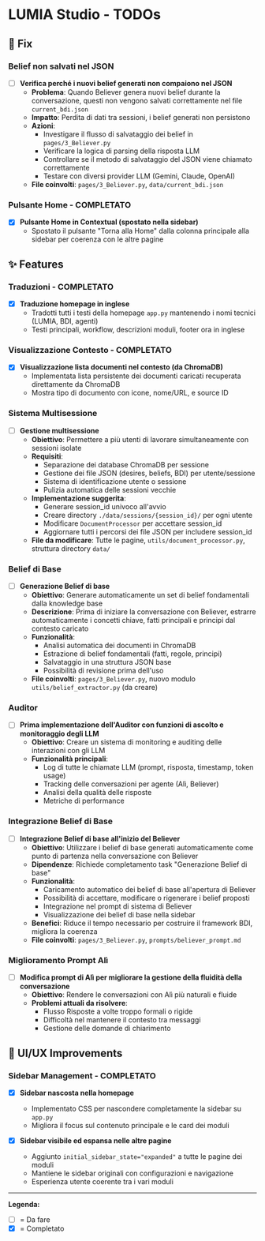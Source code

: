 # LUMIA Studio - TODOs

## 🐛 Fix

### Belief non salvati nel JSON

- [ ] **Verifica perché i nuovi belief generati non compaiono nel JSON**
  - **Problema**: Quando Believer genera nuovi belief durante la conversazione, questi non vengono salvati correttamente nel file `current_bdi.json`
  - **Impatto**: Perdita di dati tra sessioni, i belief generati non persistono
  - **Azioni**:
    - Investigare il flusso di salvataggio dei belief in `pages/3_Believer.py`
    - Verificare la logica di parsing della risposta LLM
    - Controllare se il metodo di salvataggio del JSON viene chiamato correttamente
    - Testare con diversi provider LLM (Gemini, Claude, OpenAI)
  - **File coinvolti**: `pages/3_Believer.py`, `data/current_bdi.json`

### Pulsante Home - COMPLETATO

- [x] **Pulsante Home in Contextual (spostato nella sidebar)**
  - Spostato il pulsante "Torna alla Home" dalla colonna principale alla sidebar per coerenza con le altre pagine

## ✨ Features

### Traduzioni - COMPLETATO

- [x] **Traduzione homepage in inglese**
  - Tradotti tutti i testi della homepage `app.py` mantenendo i nomi tecnici (LUMIA, BDI, agenti)
  - Testi principali, workflow, descrizioni moduli, footer ora in inglese

### Visualizzazione Contesto - COMPLETATO

- [x] **Visualizzazione lista documenti nel contesto (da ChromaDB)**
  - Implementata lista persistente dei documenti caricati recuperata direttamente da ChromaDB
  - Mostra tipo di documento con icone, nome/URL, e source ID

### Sistema Multisessione

- [ ] **Gestione multisessione**
  - **Obiettivo**: Permettere a più utenti di lavorare simultaneamente con sessioni isolate
  - **Requisiti**:
    - Separazione dei database ChromaDB per sessione
    - Gestione dei file JSON (desires, beliefs, BDI) per utente/sessione
    - Sistema di identificazione utente o sessione
    - Pulizia automatica delle sessioni vecchie
  - **Implementazione suggerita**:
    - Generare session_id univoco all'avvio
    - Creare directory `./data/sessions/{session_id}/` per ogni utente
    - Modificare `DocumentProcessor` per accettare session_id
    - Aggiornare tutti i percorsi dei file JSON per includere session_id
  - **File da modificare**: Tutte le pagine, `utils/document_processor.py`, struttura directory `data/`

### Belief di Base

- [ ] **Generazione Belief di base**
  - **Obiettivo**: Generare automaticamente un set di belief fondamentali dalla knowledge base
  - **Descrizione**: Prima di iniziare la conversazione con Believer, estrarre automaticamente i concetti chiave, fatti principali e principi dal contesto caricato
  - **Funzionalità**:
    - Analisi automatica dei documenti in ChromaDB
    - Estrazione di belief fondamentali (fatti, regole, principi)
    - Salvataggio in una struttura JSON base
    - Possibilità di revisione prima dell'uso
  - **File coinvolti**: `pages/3_Believer.py`, nuovo modulo `utils/belief_extractor.py` (da creare)

### Auditor

- [ ] **Prima implementazione dell'Auditor con funzioni di ascolto e monitoraggio degli LLM**
  - **Obiettivo**: Creare un sistema di monitoring e auditing delle interazioni con gli LLM
  - **Funzionalità principali**:
    - Log di tutte le chiamate LLM (prompt, risposta, timestamp, token usage)
    - Tracking delle conversazioni per agente (Alì, Believer)
    - Analisi della qualità delle risposte
    - Metriche di performance 
  

### Integrazione Belief di Base

- [ ] **Integrazione Belief di base all'inizio del Believer**
  - **Obiettivo**: Utilizzare i belief di base generati automaticamente come punto di partenza nella conversazione con Believer
  - **Dipendenze**: Richiede completamento task "Generazione Belief di base"
  - **Funzionalità**:
    - Caricamento automatico dei belief di base all'apertura di Believer
    - Possibilità di accettare, modificare o rigenerare i belief proposti
    - Integrazione nel prompt di sistema di Believer
    - Visualizzazione dei belief di base nella sidebar
  - **Benefici**: Riduce il tempo necessario per costruire il framework BDI, migliora la coerenza
  - **File coinvolti**: `pages/3_Believer.py`, `prompts/believer_prompt.md`

### Miglioramento Prompt Alì

- [ ] **Modifica prompt di Alì per migliorare la gestione della fluidità della conversazione**
  - **Obiettivo**: Rendere le conversazioni con Alì più naturali e fluide
  - **Problemi attuali da risolvere**:
    - Flusso Risposte a volte troppo formali o rigide
    - Difficoltà nel mantenere il contesto tra messaggi
    - Gestione delle domande di chiarimento

## 🎨 UI/UX Improvements

### Sidebar Management - COMPLETATO

- [x] **Sidebar nascosta nella homepage**
  - Implementato CSS per nascondere completamente la sidebar su `app.py`
  - Migliora il focus sul contenuto principale e le card dei moduli

- [x] **Sidebar visibile ed espansa nelle altre pagine**
  - Aggiunto `initial_sidebar_state="expanded"` a tutte le pagine dei moduli
  - Mantiene le sidebar originali con configurazioni e navigazione
  - Esperienza utente coerente tra i vari moduli

---

**Legenda:**

- [ ] = Da fare
- [x] = Completato
